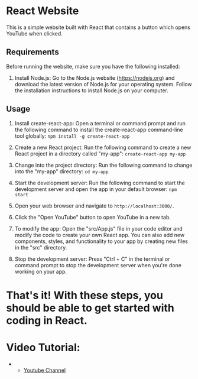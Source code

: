 # React Website

This is a simple website built with React that contains a button which opens YouTube when clicked.

## Requirements

Before running the website, make sure you have the following installed:

1. Install Node.js: Go to the Node.js website (https://nodejs.org) and download the latest version of Node.js for your operating system. Follow the installation instructions to install Node.js on your computer.   

## Usage

1. Install create-react-app: Open a terminal or command prompt and run the following command to install the create-react-app command-line tool globally: `npm install -g create-react-app`

2. Create a new React project: Run the following command to create a new React project in a directory called "my-app": `create-react-app my-app`

3. Change into the project directory: Run the following command to change into the "my-app" directory: `cd my-app`

4. Start the development server: Run the following command to start the development server and open the app in your default browser: `npm start`


5. Open your web browser and navigate to `http://localhost:3000/`.


6. Click the "Open YouTube" button to open YouTube in a new tab.

7. To modify the app: Open the "src/App.js" file in your code editor and modify the code to create your own React app. You can also add new components, styles, and functionality to your app by creating new files in the "src" directory.

8. Stop the development server: Press "Ctrl + C" in the terminal or command prompt to stop the development server when you're done working on your app.


# That's it! With these steps, you should be able to get started with coding in React.

# Video Tutorial: 
- - [Youtube Channel](https://www.youtube.com/channel/UCOdfRndfPV2UWrAqnx_sWbA)
